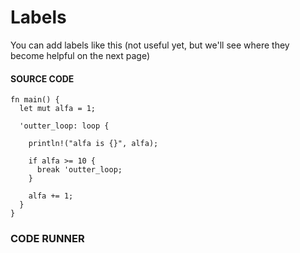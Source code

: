# Labels

You can add labels like this (not useful
yet, but we'll see where they become
helpful on the next page)

#### SOURCE CODE

```rust, noplayground, EXAMPLE1
fn main() {
  let mut alfa = 1;

  'outter_loop: loop {

    println!("alfa is {}", alfa);

    if alfa >= 10 {
      break 'outter_loop;
    }

    alfa += 1;
  }
}
```

### CODE RUNNER

```rust, editable, CODE1

```
